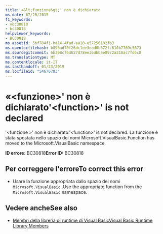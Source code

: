 ```yaml
---
title: «&lt;funzione&gt;' non è dichiarato
ms.date: 07/20/2015
f1_keywords:
- vbc30818
- bc30818
helpviewer_keywords:
- BC30818
ms.assetid: 5bf784f1-ba14-4fad-aa10-e57256102fb3
ms.openlocfilehash: b895ad70f26dc1ee3ead0b672fc610b7769c5673
ms.sourcegitcommit: 6b308cf6d627d78ee36dbbae8972a310ac7fd6c8
ms.translationtype: MT
ms.contentlocale: it-IT
ms.lasthandoff: 01/23/2019
ms.locfileid: "54676783"
---
```

# <a name="ltfunctiongt-is-not-declared"></a><span data-ttu-id="1a34f-102">«&lt;funzione&gt;' non è dichiarato</span><span class="sxs-lookup"><span data-stu-id="1a34f-102">'&lt;function&gt;' is not declared</span></span>
<span data-ttu-id="1a34f-103">'\<funzione >' non è dichiarato.</span><span class="sxs-lookup"><span data-stu-id="1a34f-103">'\<function>' is not declared.</span></span> <span data-ttu-id="1a34f-104">La funzione è stata spostata nello spazio dei nomi Microsoft.VisualBasic.</span><span class="sxs-lookup"><span data-stu-id="1a34f-104">Function has moved to the Microsoft.VisualBasic namespace.</span></span>  
  
 <span data-ttu-id="1a34f-105">**ID errore:** BC30818</span><span class="sxs-lookup"><span data-stu-id="1a34f-105">**Error ID:** BC30818</span></span>  
  
## <a name="to-correct-this-error"></a><span data-ttu-id="1a34f-106">Per correggere l'errore</span><span class="sxs-lookup"><span data-stu-id="1a34f-106">To correct this error</span></span>  
  
-   <span data-ttu-id="1a34f-107">Usare la funzione appropriata dallo spazio dei nomi `Microsoft.VisualBasic` .</span><span class="sxs-lookup"><span data-stu-id="1a34f-107">Use the appropriate function from the `Microsoft.VisualBasic` namespace.</span></span>  
  
## <a name="see-also"></a><span data-ttu-id="1a34f-108">Vedere anche</span><span class="sxs-lookup"><span data-stu-id="1a34f-108">See also</span></span>
- [<span data-ttu-id="1a34f-109">Membri della libreria di runtime di Visual Basic</span><span class="sxs-lookup"><span data-stu-id="1a34f-109">Visual Basic Runtime Library Members</span></span>](../../visual-basic/language-reference/runtime-library-members.md)
